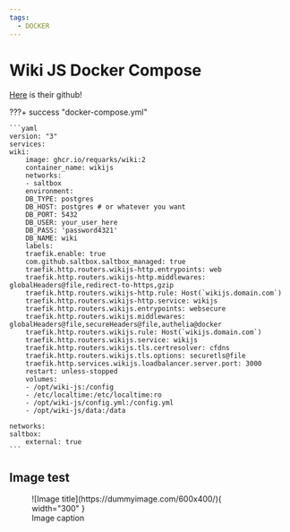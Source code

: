 ```yaml
---
tags:
  - DOCKER
---
```


# Wiki JS Docker Compose

[Here](https://github.com/requarks/wiki) is their github!

???+ success "docker-compose.yml"

    ```yaml
    version: "3"
    services:
    wiki:
        image: ghcr.io/requarks/wiki:2
        container_name: wikijs
        networks:
        - saltbox
        environment:
        DB_TYPE: postgres
        DB_HOST: postgres # or whatever you want
        DB_PORT: 5432
        DB_USER: your_user_here
        DB_PASS: 'password4321'
        DB_NAME: wiki
        labels:
        traefik.enable: true
        com.github.saltbox.saltbox_managed: true
        traefik.http.routers.wikijs-http.entrypoints: web
        traefik.http.routers.wikijs-http.middlewares: globalHeaders@file,redirect-to-https,gzip
        traefik.http.routers.wikijs-http.rule: Host(`wikijs.domain.com`)
        traefik.http.routers.wikijs-http.service: wikijs
        traefik.http.routers.wikijs.entrypoints: websecure
        traefik.http.routers.wikijs.middlewares: globalHeaders@file,secureHeaders@file,authelia@docker
        traefik.http.routers.wikijs.rule: Host(`wikijs.domain.com`)
        traefik.http.routers.wikijs.service: wikijs
        traefik.http.routers.wikijs.tls.certresolver: cfdns
        traefik.http.routers.wikijs.tls.options: securetls@file
        traefik.http.services.wikijs.loadbalancer.server.port: 3000
        restart: unless-stopped
        volumes:
        - /opt/wiki-js:/config
        - /etc/localtime:/etc/localtime:ro
        - /opt/wiki-js/config.yml:/config.yml
        - /opt/wiki-js/data:/data

    networks:
    saltbox:
        external: true
    ```

## Image test

<figure markdown>
  ![Image title](https://dummyimage.com/600x400/){ width="300" }
  <figcaption>Image caption</figcaption>
</figure>
